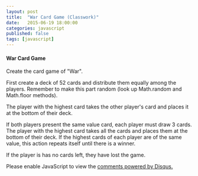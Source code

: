 ```yaml
---
layout: post
title:  "War Card Game (Classwork)"
date:   2015-06-19 18:00:00
categories: javascript
published: false
tags: [javascript]
---
```



<h4>War Card Game </h4>
<p>Create the card game of "War".</p>
<p>First create a deck of 52 cards and distribute them equally among the players.  Remember to make this part random (look up Math.random and Math.floor methods).</p>
<p>The player with the highest card takes the other player's card and places it at the bottom of their deck.</p>
<p>If both players present the same value card, each player must draw 3 cards.  The player with the highest card takes all the cards and places them at the bottom of their deck.  If the highest cards of each player are of the same value, this action repeats itself until there is a winner.</p>
<p>If the player is has no cards left, they have lost the game.</p>


<div id="disqus_thread"></div>
<script type="text/javascript">
    /* * * CONFIGURATION VARIABLES * * */
    var disqus_shortname = 'devschool';

    /* * * DON'T EDIT BELOW THIS LINE * * */
    (function() {
        var dsq = document.createElement('script'); dsq.type = 'text/javascript'; dsq.async = true;
        dsq.src = '//' + disqus_shortname + '.disqus.com/embed.js';
        (document.getElementsByTagName('head')[0] || document.getElementsByTagName('body')[0]).appendChild(dsq);
    })();
</script>
<noscript>Please enable JavaScript to view the <a href="https://disqus.com/?ref_noscript" rel="nofollow">comments powered by Disqus.</a></noscript>

